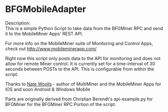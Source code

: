 BFGMobileAdapter
=========

Description:  
This is a simple Python Script to take data from the BFGMiner RPC and send it to the MobileMiner Apps' REST API.

For more info on the MobileMiner suite of Monitoring and Control Apps, check out http://www.mobileminerapp.com/

Right now this script only posts data to the API for monitoring and does not allow for remote Miner control.
It is currently set for a time-interval of 30 seconds between POSTs to the API.  This is configurable from within the script.


Thanks to <a href="http://www.nwoolls.com/">Nate Woolls</a> - author of MultiMiner and the MobileMiner Apps for IOS and soon Android & Windows Mobile

Parts are originally derived from Christian Berendt's api-example.py for BFGMiner for the BFGMiner RPC Portion of the script.
